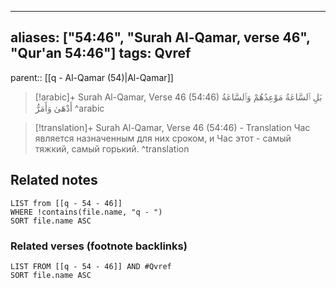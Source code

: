 
---
aliases: ["54:46", "Surah Al-Qamar, verse 46", "Qur'an 54:46"]
tags: Qvref
---

parent:: [[q - Al-Qamar (54)|Al-Qamar]]

> [!arabic]+ Surah Al-Qamar, Verse 46 (54:46)
> <span class="quran-arabic">بَلِ ٱلسَّاعَةُ مَوْعِدُهُمْ وَٱلسَّاعَةُ أَدْهَىٰ وَأَمَرُّ</span>
^arabic

> [!translation]+ Surah Al-Qamar, Verse 46 (54:46) - Translation
> Час является назначенным для них сроком, и Час этот - самый тяжкий, самый горький.
^translation



## Related notes
```dataview
LIST from [[q - 54 - 46]]
WHERE !contains(file.name, "q - ")
SORT file.name ASC
```

### Related verses (footnote backlinks)
```dataview
LIST FROM [[q - 54 - 46]] AND #Qvref
SORT file.name ASC
```

